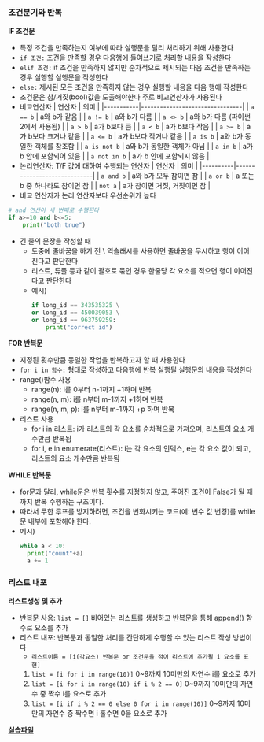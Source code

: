 ### 조건분기와 반복

**IF 조건문**

- 특정 조건을 만족하는지 여부에 따라 실행문을 달리 처리하기 위해 사용한다
- `if 조건:` 조건을 만족할 경우 다음행에 들여쓰기로 처리할 내용을 작성한다
- `elif 조건:` if 조건을 만족하지 않지만 순차적으로 제시되는 다음 조건을 만족하는 경우 실행할 실행문을 작성한다
- `else:` 제시된 모든 조건을 만족하지 않는 경우 실행할 내용을 다음 행에 작성한다
- 조건문은 참/거짓(bool)값을 도출해야한다 주로 비교연산자가 사용된다
- 비교연산자
  | 연산자 | 의미 |
  |-----------|--------------------------------|
  | `a == b` | a와 b가 같음 |
  | `a != b` | a와 b가 다름 |
  | `a <> b` | a와 b가 다름 (파이썬 2에서 사용됨) |
  | `a > b` | a가 b보다 큼 |
  | `a < b` | a가 b보다 작음 |
  | `a >= b` | a가 b보다 크거나 같음 |
  | `a <= b` | a가 b보다 작거나 같음 |
  | `a is b` | a와 b가 동일한 객체를 참조함 |
  | `a is not b` | a와 b가 동일한 객체가 아님 |
  | `a in b` | a가 b 안에 포함되어 있음 |
  | `a not in b` | a가 b 안에 포함되지 않음 |
- 논리연산자: T/F 값에 대하여 수행되는 연산자
  | 연산자 | 의미 |
  |----------|-----------------------------|
  | `a and b` | a와 b가 모두 참이면 참 |
  | `a or b` | a 또는 b 중 하나라도 참이면 참 |
  | `not a` | a가 참이면 거짓, 거짓이면 참 |
- 비교 연산자가 논리 연산자보다 우선순위가 높다

```python
# and 연산이 세 번째로 수행된다
if a>=10 and b<=5:
    print("both true")
```

- 긴 줄의 문장을 작성할 때
  - 도중에 줄바꿈을 하기 전 \ 역슬래시를 사용하면 줄바꿈을 무시하고 행이 이어진다고 판단한다
  - 리스트, 튜플 등과 같이 괄호로 묶인 경우 한줄당 각 요소를 적으면 행이 이어진다고 판단한다
  - 예시)
    ```python
    if long_id == 343535325 \
    or long_id == 450039053 \
    or long_id == 963759259:
        print("correct id")
    ```

**FOR 반복문**

- 지정된 횟수만큼 동일한 작업을 반복하고자 할 때 사용한다
- `for i in 함수:` 형태로 작성하고 다음행에 반복 실행될 실행문의 내용을 작성한다
- range()함수 사용
  - range(n): i를 0부터 n-1까지 +1하며 반복
  - range(n, m): i를 n부터 m-1까지 +1하며 반복
  - range(n, m, p): i를 n부터 m-1까지 +p 하며 반복
- 리스트 사용
  - for i in 리스트: i가 리스트의 각 요소를 순차적으로 가져오며, 리스트의 요소 개수만큼 반복됨
  - for i, e in enumerate(리스트): i는 각 요소의 인덱스, e는 각 요소 값이 되고, 리스트의 요소 개수만큼 반복됨

**WHILE 반복문**

- for문과 달리, while문은 반복 횟수를 지정하지 않고, 주어진 조건이 False가 될 때까지 반복 수행하는 구조이다.
- 따라서 무한 루프를 방지하려면, 조건을 변화시키는 코드(예: 변수 값 변경)를 while문 내부에 포함해야 한다.
- 예시)
  ```python
  while a < 10:
    print("count"+a)
    a += 1
  ```

### 리스트 내포

**리스트생성 및 추가**

- 반복문 사용: `list = []` 비어있는 리스트를 생성하고 반복문을 통해 append() 함수로 요소를 추가
- 리스트 내포: 반복문과 동일한 처리를 간단하게 수행할 수 있는 리스트 작성 방법이다
  - `리스트이름 = [i(각요소) 반복문 or 조건문을 적어 리스트에 추가될 i 요소를 표현]`
  1. `list = [i for i in range(10)]` 0~9까지 10미만의 자연수 i를 요소로 추가
  2. `list = [i for i in range(10) if i % 2 == 0]` 0~9까지 10미만의 자연수 중 짝수 i를 요소로 추가
  3. `list = [i if i % 2 == 0 else 0 for i in range(10)]` 0~9까지 10미만의 자연수 중 짝수면 i 홀수면 0을 요소로 추가

**[실습파일](point6,7_ex.py)**
